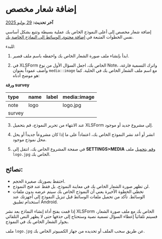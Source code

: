 # إضافة شعار مخصص
**آخر تحديث:** <a href="https://github.com/kobotoolbox/docs/blob/47cbc8887d6df73ef3bf760d5a3962b77ab26ed8/source/add_logo.md" class="reference">29 يوليو 2025</a>

إضافة شعار مخصص إلى أعلى النموذج الخاص بك عملية بسيطة وتتبع بشكل أساسي نفس الخطوات المتبعة في [إضافة محتوى الوسائط إلى النماذج الخاصة بك](media.md).

للبدء:

1. ابدأ بإنشاء ملف صورة الشعار الخاص بك واحفظه باسم ملف قصير.

2. في XLSForm الخاص بك، اجعل السؤال الأول من نوع Note، واترك التسمية فارغة، وأضف عموداً بعنوان `media::image` مع اسم ملف الشعار الخاص بك في الخلية. كما هو موضح أدناه:

**ورقة survey**

| type | name | label | media::image |
| :--- | :--- | :---- | :----------- |
| note | logo |       | logo.jpg     |
| survey|

3. عند الانتهاء من تحرير النموذج، قم بتحميل XLSForm إلى مشروع جديد أو موجود.

4. انشر أو أعد نشر النموذج الخاص بك، اعتماداً على ما إذا كان مشروعاً جديداً أو يحل محل نموذج موجود.

5. في صفحة المشروع الخاص بك، انتقل إلى **SETTINGS>MEDIA** و[قم بتحميل](media.md) ملف `logo.jpg` الخاص بك.

## نصائح:

-   احتفظ بصورتك صغيرة الحجم.
-   لن تظهر صورة الشعار الخاص بك في معاينة النموذج، بل فقط عند فتح النموذج.
-   تخطي الخطوة الأخيرة يعني أن النموذج الخاص بك سيتم عرضه بدون ملفات الوسائط. تأكد من تحميل ملفات الوسائط قبل تنزيل النموذج إلى أجهزتك عند استخدام تطبيق Android.

<p class="note">إذا قمت بفتح أداة إنشاء النماذج بعد نشر XLSForm الخاص بك مع ملف صورة الشعار، فسيتم تلقائياً إعطاء السؤال تسمية نصية وستحتاج إلى حذفها حتى لا يظهر النص التلقائي بجوار الشعار الخاص بك في النموذج.</p>

ملف `logo.jpg` عن طريق سحب الملف أو تحديده من جهاز الكمبيوتر الخاص بك.
